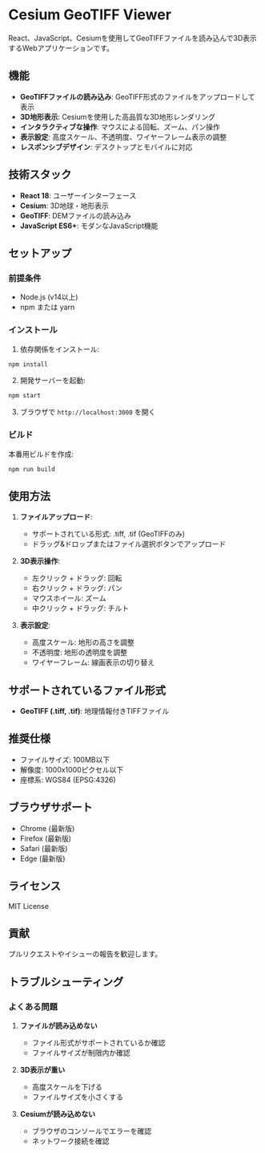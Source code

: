 # Cesium GeoTIFF Viewer

React、JavaScript、Cesiumを使用してGeoTIFFファイルを読み込んで3D表示するWebアプリケーションです。

## 機能

- **GeoTIFFファイルの読み込み**: GeoTIFF形式のファイルをアップロードして表示
- **3D地形表示**: Cesiumを使用した高品質な3D地形レンダリング
- **インタラクティブな操作**: マウスによる回転、ズーム、パン操作
- **表示設定**: 高度スケール、不透明度、ワイヤーフレーム表示の調整
- **レスポンシブデザイン**: デスクトップとモバイルに対応

## 技術スタック

- **React 18**: ユーザーインターフェース
- **Cesium**: 3D地球・地形表示
- **GeoTIFF**: DEMファイルの読み込み
- **JavaScript ES6+**: モダンなJavaScript機能

## セットアップ

### 前提条件

- Node.js (v14以上)
- npm または yarn

### インストール

1. 依存関係をインストール:
```bash
npm install
```

2. 開発サーバーを起動:
```bash
npm start
```

3. ブラウザで `http://localhost:3000` を開く

### ビルド

本番用ビルドを作成:
```bash
npm run build
```

## 使用方法

1. **ファイルアップロード**: 
   - サポートされている形式: .tiff, .tif (GeoTIFFのみ)
   - ドラッグ&ドロップまたはファイル選択ボタンでアップロード

2. **3D表示操作**:
   - 左クリック + ドラッグ: 回転
   - 右クリック + ドラッグ: パン
   - マウスホイール: ズーム
   - 中クリック + ドラッグ: チルト

3. **表示設定**:
   - 高度スケール: 地形の高さを調整
   - 不透明度: 地形の透明度を調整
   - ワイヤーフレーム: 線画表示の切り替え

## サポートされているファイル形式

- **GeoTIFF (.tiff, .tif)**: 地理情報付きTIFFファイル

## 推奨仕様

- ファイルサイズ: 100MB以下
- 解像度: 1000x1000ピクセル以下
- 座標系: WGS84 (EPSG:4326)

## ブラウザサポート

- Chrome (最新版)
- Firefox (最新版)
- Safari (最新版)
- Edge (最新版)

## ライセンス

MIT License

## 貢献

プルリクエストやイシューの報告を歓迎します。

## トラブルシューティング

### よくある問題

1. **ファイルが読み込めない**
   - ファイル形式がサポートされているか確認
   - ファイルサイズが制限内か確認

2. **3D表示が重い**
   - 高度スケールを下げる
   - ファイルサイズを小さくする

3. **Cesiumが読み込めない**
   - ブラウザのコンソールでエラーを確認
   - ネットワーク接続を確認
